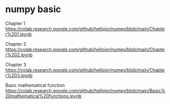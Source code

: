 # numpy basic
Chapter 1 
https://colab.research.google.com/github/hellojor/numpy/blob/main/Chapter%201.ipynb

Chapter 2 
https://colab.research.google.com/github/hellojor/numpy/blob/main/Chapter%202.ipynb

Chapter 3 
https://colab.research.google.com/github/hellojor/numpy/blob/main/Chapter%203.ipynb

Basic mathematical function 
https://colab.research.google.com/github/hellojor/numpy/blob/main/Basic%20mathematical%20functions.ipynb
